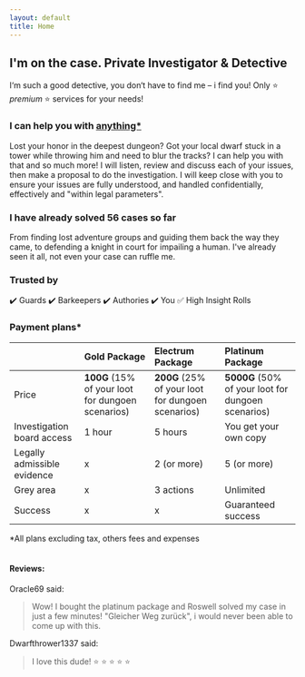 ```yaml
---
layout: default
title: Home
---
```

## I'm on the case. Private Investigator & Detective
I‘m such a good detective, you don‘t have to find me – i find you! Only :star: *premium* :star: services for your needs!

### I can help you with [anything*](smallprint.md)
Lost your honor in the deepest dungeon? Got your local dwarf stuck in a tower while throwing him and need to blur the tracks? I can help you with that and so much more!
I will listen, review and discuss each of your issues, then make a proposal to do the investigation. I will keep close with you to ensure your issues are fully understood, and handled confidentially, effectively and "within legal parameters".

### I have already solved 56 cases so far
From finding lost adventure groups and guiding them back the way they came, to defending a knight in court for impailing a human. I've already seen it all, not even your case can ruffle me.

### Trusted by
:heavy_check_mark: Guards
:heavy_check_mark: Barkeepers
:heavy_check_mark: Authories
:heavy_check_mark: You
:white_check_mark: High Insight Rolls

### Payment plans\*

|  | Gold Package | Electrum Package | Platinum Package |
|:------------ |:------------ |:------------- |:-------------  |
| Price | **100G** (15% of your loot for dungoen scenarios) | **200G** (25% of your loot for dungoen scenarios) | **5000G** (50% of your loot for dungoen scenarios) |
| Investigation board access | 1 hour | 5 hours | You get your own copy |
| Legally admissible evidence | x | 2 (or more) | 5 (or more) |
| Grey area | x | 3 actions | Unlimited |
| Success | x | x | Guaranteed success |

\*All plans excluding tax, others fees and expenses
<br>
<br>
#### Reviews:
Oracle69 said:
> Wow! I bought the platinum package and Roswell solved
> my case in just a few minutes! "Gleicher Weg zurück",
> i would never been able to come up with this.

Dwarfthrower1337 said:
> I love this dude! :star: :star: :star: :star: :star:
